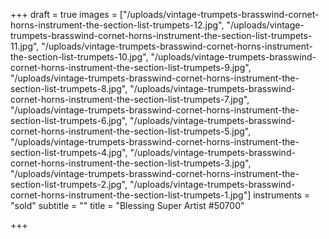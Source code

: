 +++
draft = true
images = ["/uploads/vintage-trumpets-brasswind-cornet-horns-instrument-the-section-list-trumpets-12.jpg", "/uploads/vintage-trumpets-brasswind-cornet-horns-instrument-the-section-list-trumpets-11.jpg", "/uploads/vintage-trumpets-brasswind-cornet-horns-instrument-the-section-list-trumpets-10.jpg", "/uploads/vintage-trumpets-brasswind-cornet-horns-instrument-the-section-list-trumpets-9.jpg", "/uploads/vintage-trumpets-brasswind-cornet-horns-instrument-the-section-list-trumpets-8.jpg", "/uploads/vintage-trumpets-brasswind-cornet-horns-instrument-the-section-list-trumpets-7.jpg", "/uploads/vintage-trumpets-brasswind-cornet-horns-instrument-the-section-list-trumpets-6.jpg", "/uploads/vintage-trumpets-brasswind-cornet-horns-instrument-the-section-list-trumpets-5.jpg", "/uploads/vintage-trumpets-brasswind-cornet-horns-instrument-the-section-list-trumpets-4.jpg", "/uploads/vintage-trumpets-brasswind-cornet-horns-instrument-the-section-list-trumpets-3.jpg", "/uploads/vintage-trumpets-brasswind-cornet-horns-instrument-the-section-list-trumpets-2.jpg", "/uploads/vintage-trumpets-brasswind-cornet-horns-instrument-the-section-list-trumpets-1.jpg"]
instruments = "sold"
subtitle = ""
title = "Blessing Super Artist #50700"

+++
